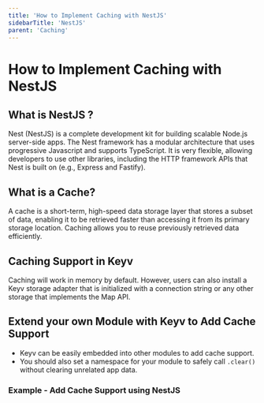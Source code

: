```yaml
---
title: 'How to Implement Caching with NestJS'
sidebarTitle: 'NestJS'
parent: 'Caching'
---
```

# How to Implement Caching with NestJS

## What is NestJS ?
Nest (NestJS) is a complete development kit for building scalable Node.js server-side apps. The Nest framework has a modular architecture that uses progressive Javascript and supports TypeScript. It is very flexible, allowing developers to use other libraries, including the HTTP framework APIs that Nest is built on (e.g., Express and Fastify).

## What is a Cache?
A cache is a short-term, high-speed data storage layer that stores a subset of data, enabling it to be retrieved faster than accessing it from its primary storage location. Caching allows you to reuse previously retrieved data efficiently.

## Caching Support in Keyv
Caching will work in memory by default. However, users can also install a Keyv storage adapter that is initialized with a connection string or any other storage that implements the Map API.

## Extend your own Module with Keyv to Add Cache Support
- Keyv can be easily embedded into other modules to add cache support.
- You should also set a namespace for your module to safely call `.clear()` without clearing unrelated app data.


### Example - Add Cache Support using NestJS
